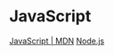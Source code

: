 # JavaScript

[JavaScript | MDN](https://developer.mozilla.org/ja/docs/Web/JavaScript)
[Node.js](https://nodejs.org/ja/)
